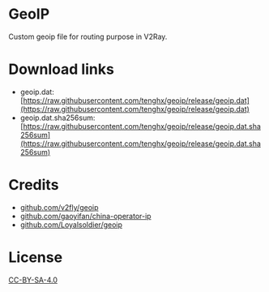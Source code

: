 # GeoIP

Custom geoip file for routing purpose in V2Ray.

# Download links

- geoip.dat: [https://raw.githubusercontent.com/tenghx/geoip/release/geoip.dat](https://raw.githubusercontent.com/tenghx/geoip/release/geoip.dat)
- geoip.dat.sha256sum: [https://raw.githubusercontent.com/tenghx/geoip/release/geoip.dat.sha256sum](https://raw.githubusercontent.com/tenghx/geoip/release/geoip.dat.sha256sum)

# Credits

- [github.com/v2fly/geoip](https://github.com/v2fly/geoip)
- [github.com/gaoyifan/china-operator-ip](https://github.com/gaoyifan/china-operator-ip)
- [github.com/Loyalsoldier/geoip](https://github.com/Loyalsoldier/geoip)

# License

[CC-BY-SA-4.0](https://github.com/tenghx/geoip/blob/master/LICENSE)

